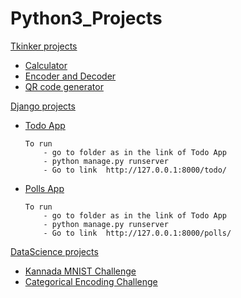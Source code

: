 # Python3_Projects

[Tkinker projects](https://github.com/ajithvallabai/Python3_Projects/tree/master/tkinker_projects)

   - [Calculator](https://github.com/ajithvallabai/Python3_Projects/tree/master/tkinker_projects/calculator_project_1/calc)
   - [Encoder and Decoder](https://github.com/ajithvallabai/Python3_Projects/tree/master/tkinker_projects/encoder_decoder_1)
   - [QR code generator](https://github.com/ajithvallabai/Python3_Projects/tree/master/tkinker_projects/encoder_decoder_1)

[Django projects](https://github.com/ajithvallabai/Python3_Projects/tree/master/djangoprojects)
    
  - [Todo App](https://github.com/ajithvallabai/Python3_Projects/tree/master/djangoprojects/mysite)
        
        To run 
            - go to folder as in the link of Todo App
            - python manage.py runserver 
            - Go to link  http://127.0.0.1:8000/todo/
        
        
  - [Polls App](https://github.com/ajithvallabai/Python3_Projects/tree/master/djangoprojects/mysite)
  
        To run 
            - go to folder as in the link of Todo App
            - python manage.py runserver 
            - Go to link  http://127.0.0.1:8000/polls/
 
[DataScience projects]()
        
   - [Kannada MNIST Challenge](https://www.kaggle.com/ajithvallabai/kaggle-kannada-mnist-made-simple?scriptVersionId=22969957)
   - [Categorical Encoding Challenge](https://www.kaggle.com/ajithvallabai/categorical-ecoding-cat-challange-solved?scriptVersionId=22858166)
   
     

